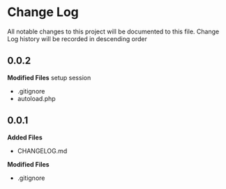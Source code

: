 # Change Log
All notable changes to this project will be documented to this file.
Change Log history will be recorded in descending order

## 0.0.2
**Modified Files**
setup session
- .gitignore
- autoload.php

## 0.0.1
**Added Files**
- CHANGELOG.md

**Modified Files**
- .gitignore
